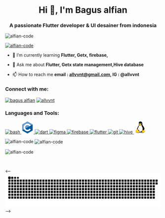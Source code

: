 <h1 align="center">Hi 👋, I'm Bagus alfian</h1>
<h3 align="center">A passionate Flutter developer & UI desainer from indonesia</h3>

<p align="left"> <img src="https://komarev.com/ghpvc/?username=alfian-code&label=Profile%20views&color=0e75b6&style=flat" alt="alfian-code" /> </p>

<p align="left"> <a href="https://github.com/ryo-ma/github-profile-trophy"><img src="https://github-profile-trophy.vercel.app/?username=alfian-code" alt="alfian-code" /></a> </p>

- 🌱 I’m currently learning **Flutter, Getx, firebase,**

- 💬 Ask me about **Flutter, Getx state management,Hive database**

- 📫 How to reach me **email : allvvnt@gmail.com, IG : @allvvnt**

<h3 align="left">Connect with me:</h3>
<p align="left">
<a href="https://linkedin.com/in/bagus alfian" target="blank"><img align="center" src="https://raw.githubusercontent.com/rahuldkjain/github-profile-readme-generator/master/src/images/icons/Social/linked-in-alt.svg" alt="bagus alfian" height="30" width="40" /></a>
<a href="https://instagram.com/allvvnt" target="blank"><img align="center" src="https://raw.githubusercontent.com/rahuldkjain/github-profile-readme-generator/master/src/images/icons/Social/instagram.svg" alt="allvvnt" height="30" width="40" /></a>
</p>

<h3 align="left">Languages and Tools:</h3>
<p align="left"> <a href="https://www.gnu.org/software/bash/" target="_blank" rel="noreferrer"> <img src="https://www.vectorlogo.zone/logos/gnu_bash/gnu_bash-icon.svg" alt="bash" width="40" height="40"/> </a> <a href="https://www.cprogramming.com/" target="_blank" rel="noreferrer"> <img src="https://raw.githubusercontent.com/devicons/devicon/master/icons/c/c-original.svg" alt="c" width="40" height="40"/> </a> <a href="https://dart.dev" target="_blank" rel="noreferrer"> <img src="https://www.vectorlogo.zone/logos/dartlang/dartlang-icon.svg" alt="dart" width="40" height="40"/> </a> <a href="https://www.figma.com/" target="_blank" rel="noreferrer"> <img src="https://www.vectorlogo.zone/logos/figma/figma-icon.svg" alt="figma" width="40" height="40"/> </a> <a href="https://firebase.google.com/" target="_blank" rel="noreferrer"> <img src="https://www.vectorlogo.zone/logos/firebase/firebase-icon.svg" alt="firebase" width="40" height="40"/> </a> <a href="https://flutter.dev" target="_blank" rel="noreferrer"> <img src="https://www.vectorlogo.zone/logos/flutterio/flutterio-icon.svg" alt="flutter" width="40" height="40"/> </a> <a href="https://git-scm.com/" target="_blank" rel="noreferrer"> <img src="https://www.vectorlogo.zone/logos/git-scm/git-scm-icon.svg" alt="git" width="40" height="40"/> </a> <a href="https://hive.apache.org/" target="_blank" rel="noreferrer"> <img src="https://www.vectorlogo.zone/logos/apache_hive/apache_hive-icon.svg" alt="hive" width="40" height="40"/> </a> <a href="https://www.linux.org/" target="_blank" rel="noreferrer"> <img src="https://raw.githubusercontent.com/devicons/devicon/master/icons/linux/linux-original.svg" alt="linux" width="40" height="40"/> </a> </p>

<p><img align="left" src="https://github-readme-stats.vercel.app/api/top-langs?username=alfian-code&show_icons=true&locale=en&layout=compact" alt="alfian-code" /></p>

<p>&nbsp;<img align="center" src="https://github-readme-stats.vercel.app/api?username=alfian-code&show_icons=true&locale=en" alt="alfian-code" /></p>

<p><img align="center" src="https://github-readme-streak-stats.herokuapp.com/?user=alfian-code&" alt="alfian-code" /></p>


<br clear="both">

<-- ![Snake animation](https://raw.githubusercontent.com/ALFIAN-code/ALFIAN-code/output/github-contribution-grid-snake-dark.svg)-->

###
